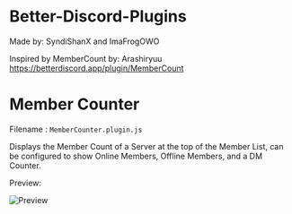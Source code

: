 # Better-Discord-Plugins

Made by: SyndiShanX and ImaFrogOWO

Inspired by MemberCount by: Arashiryuu
https://betterdiscord.app/plugin/MemberCount

# Member Counter

Filename : `MemberCounter.plugin.js`

Displays the Member Count of a Server at the top of the Member List, can be configured to show Online Members, Offline Members, and a DM Counter.

Preview:

![Preview](https://syndishanx.github.io/Better-Discord-Plugins/MemberCounter/Preview.png)
